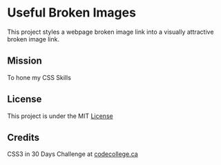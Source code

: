 # Useful Broken Images

This project styles a webpage broken image link into a visually attractive broken image link. 


## Mission

To hone my CSS Skills


## License

This project is under the MIT [License](#)


## Credits

CSS3 in 30 Days Challenge at [codecollege.ca](#)